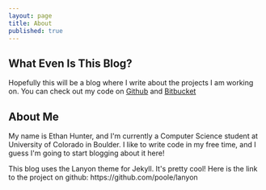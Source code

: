 ```yaml
---
layout: page
title: About
published: true
---
```


## What Even Is This Blog?
Hopefully this will be a blog where I write about the projects I am working on. You can check out my code on [Github](https://github.com/Spaceman1701) and [Bitbucket](https://bitbucket.org/dashboard/overview)

## About Me
My name is Ethan Hunter, and I'm currently a Computer Science student at University of Colorado in Boulder. I like to write code in my free time, and I guess I'm going to start blogging about it here! 

<p class="message">
  This blog uses the Lanyon theme for Jekyll. It's pretty cool! Here is the link to the project on github: https://github.com/poole/lanyon
</p>
